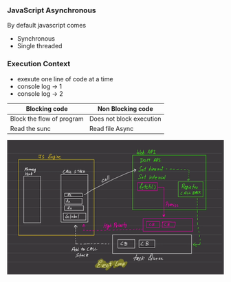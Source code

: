 ### JavaScript Asynchronous

By default javascript comes
- Synchronous
- Single threaded 


### Execution Context
- exexute one line of code at a time
- console log  -> 1
- console log -> 2


| Blocking code | Non Blocking code |
|---------------|-------------------|
| Block the flow of program | Does not block execution |
| Read the sunc | Read file Async|

![Alt text](image.png)
